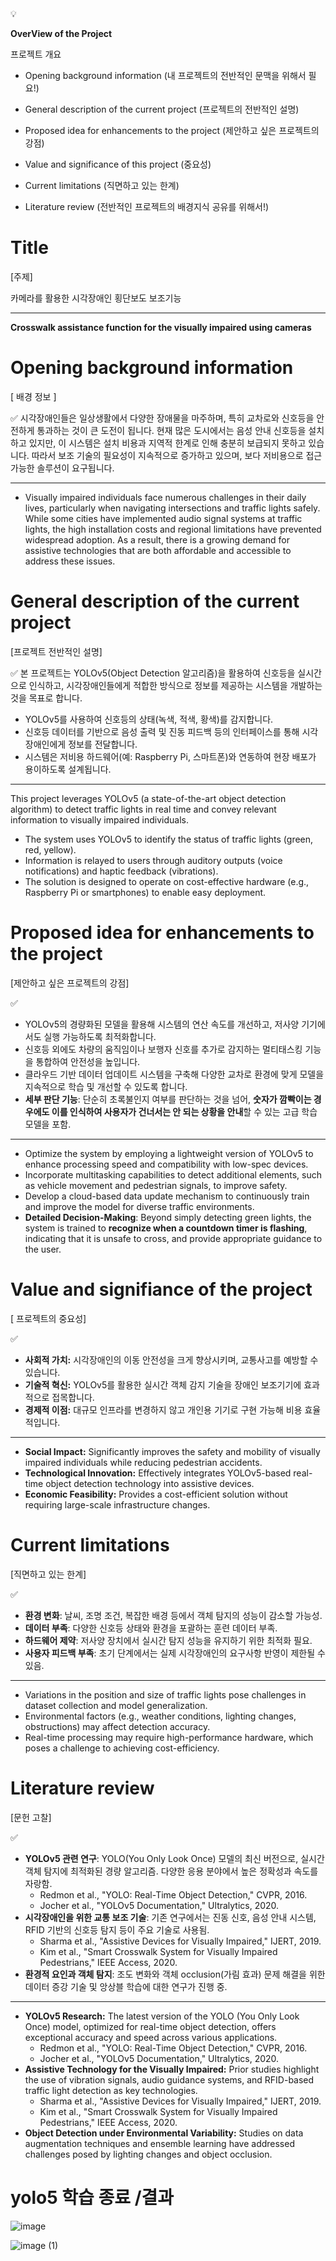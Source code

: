 <aside>
💡

**OverView of the Project**

프로젝트 개요

- Opening background information (내 프로젝트의 전반적인 문맥을 위해서 필요!)

- General description of the current project (프로젝트의 전반적인 설명)

- Proposed idea for enhancements to the project (제안하고 싶은 프로젝트의 강점)

- Value and significance of this project (중요성)

- Current limitations (직면하고 있는 한계)

- Literature review (전반적인 프로젝트의 배경지식 공유를 위해서!)

</aside>

# Title

[주제]

카메라를 활용한 시각장애인 횡단보도 보조기능

---

**Crosswalk assistance function for the visually impaired using cameras**

# Opening background information

[ 배경 정보 ]

<aside>
✅ 시각장애인들은 일상생활에서 다양한 장애물을 마주하며, 특히 교차로와 신호등을 안전하게 통과하는 것이 큰 도전이 됩니다. 현재 많은 도시에서는 음성 안내 신호등을 설치하고 있지만, 이 시스템은 설치 비용과 지역적 한계로 인해 충분히 보급되지 못하고 있습니다. 따라서 보조 기술의 필요성이 지속적으로 증가하고 있으며, 보다 저비용으로 접근 가능한 솔루션이 요구됩니다.

</aside>

---

- Visually impaired individuals face numerous challenges in their daily lives, particularly when navigating intersections and traffic lights safely. While some cities have implemented audio signal systems at traffic lights, the high installation costs and regional limitations have prevented widespread adoption. As a result, there is a growing demand for assistive technologies that are both affordable and accessible to address these issues.

# General description of the current project

[프로젝트 전반적인 설명]

<aside>
✅ 본 프로젝트는 YOLOv5(Object Detection 알고리즘)을 활용하여 신호등을 실시간으로 인식하고, 시각장애인들에게 적합한 방식으로 정보를 제공하는 시스템을 개발하는 것을 목표로 합니다.

- YOLOv5를 사용하여 신호등의 상태(녹색, 적색, 황색)를 감지합니다.
- 신호등 데이터를 기반으로 음성 출력 및 진동 피드백 등의 인터페이스를 통해 시각장애인에게 정보를 전달합니다.
- 시스템은 저비용 하드웨어(예: Raspberry Pi, 스마트폰)와 연동하여 현장 배포가 용이하도록 설계됩니다.
</aside>

---

This project leverages YOLOv5 (a state-of-the-art object detection algorithm) to detect traffic lights in real time and convey relevant information to visually impaired individuals.

- The system uses YOLOv5 to identify the status of traffic lights (green, red, yellow).
- Information is relayed to users through auditory outputs (voice notifications) and haptic feedback (vibrations).
- The solution is designed to operate on cost-effective hardware (e.g., Raspberry Pi or smartphones) to enable easy deployment.

# **Proposed idea for enhancements to the project**

[제안하고 싶은 프로젝트의 강점]

<aside>
✅

- YOLOv5의 경량화된 모델을 활용해 시스템의 연산 속도를 개선하고, 저사양 기기에서도 실행 가능하도록 최적화합니다.
- 신호등 외에도 차량의 움직임이나 보행자 신호를 추가로 감지하는 멀티태스킹 기능을 통합하여 안전성을 높입니다.
- 클라우드 기반 데이터 업데이트 시스템을 구축해 다양한 교차로 환경에 맞게 모델을 지속적으로 학습 및 개선할 수 있도록 합니다.
- **세부 판단 기능**: 단순히 초록불인지 여부를 판단하는 것을 넘어, **숫자가 깜빡이는 경우에도 이를 인식하여 사용자가 건너서는 안 되는 상황을 안내**할 수 있는 고급 학습 모델을 포함.
</aside>

---

- Optimize the system by employing a lightweight version of YOLOv5 to enhance processing speed and compatibility with low-spec devices.
- Incorporate multitasking capabilities to detect additional elements, such as vehicle movement and pedestrian signals, to improve safety.
- Develop a cloud-based data update mechanism to continuously train and improve the model for diverse traffic environments.
- **Detailed Decision-Making**: Beyond simply detecting green lights, the system is trained to **recognize when a countdown timer is flashing**, indicating that it is unsafe to cross, and provide appropriate guidance to the user.

# Value and signifiance of the project

[ 프로젝트의 중요성] 

<aside>
✅

- **사회적 가치:** 시각장애인의 이동 안전성을 크게 향상시키며, 교통사고를 예방할 수 있습니다.
- **기술적 혁신:** YOLOv5를 활용한 실시간 객체 감지 기술을 장애인 보조기기에 효과적으로 접목합니다.
- **경제적 이점:** 대규모 인프라를 변경하지 않고 개인용 기기로 구현 가능해 비용 효율적입니다.
</aside>

---

- **Social Impact:** Significantly improves the safety and mobility of visually impaired individuals while reducing pedestrian accidents.
- **Technological Innovation:** Effectively integrates YOLOv5-based real-time object detection technology into assistive devices.
- **Economic Feasibility:** Provides a cost-efficient solution without requiring large-scale infrastructure changes.

# **Current limitations**

[직면하고 있는 한계]

<aside>
✅

- **환경 변화**: 날씨, 조명 조건, 복잡한 배경 등에서 객체 탐지의 성능이 감소할 가능성.
- **데이터 부족**: 다양한 신호등 상태와 환경을 포괄하는 훈련 데이터 부족.
- **하드웨어 제약**: 저사양 장치에서 실시간 탐지 성능을 유지하기 위한 최적화 필요.
- **사용자 피드백 부족**: 초기 단계에서는 실제 시각장애인의 요구사항 반영이 제한될 수 있음.
</aside>

---

- Variations in the position and size of traffic lights pose challenges in dataset collection and model generalization.
- Environmental factors (e.g., weather conditions, lighting changes, obstructions) may affect detection accuracy.
- Real-time processing may require high-performance hardware, which poses a challenge to achieving cost-efficiency.

# **Literature review**

[문헌 고찰]

<aside>
✅

- **YOLOv5 관련 연구**: YOLO(You Only Look Once) 모델의 최신 버전으로, 실시간 객체 탐지에 최적화된 경량 알고리즘. 다양한 응용 분야에서 높은 정확성과 속도를 자랑함.
    - Redmon et al., "YOLO: Real-Time Object Detection," CVPR, 2016.
    - Jocher et al., "YOLOv5 Documentation," Ultralytics, 2020.
- **시각장애인을 위한 교통 보조 기술**: 기존 연구에서는 진동 신호, 음성 안내 시스템, RFID 기반의 신호등 탐지 등이 주요 기술로 사용됨.
    - Sharma et al., "Assistive Devices for Visually Impaired," IJERT, 2019.
    - Kim et al., "Smart Crosswalk System for Visually Impaired Pedestrians," IEEE Access, 2020.
- **환경적 요인과 객체 탐지**: 조도 변화와 객체 occlusion(가림 효과) 문제 해결을 위한 데이터 증강 기술 및 앙상블 학습에 대한 연구가 진행 중.
</aside>

---

- **YOLOv5 Research:** The latest version of the YOLO (You Only Look Once) model, optimized for real-time object detection, offers exceptional accuracy and speed across various applications.
    - Redmon et al., "YOLO: Real-Time Object Detection," CVPR, 2016.
    - Jocher et al., "YOLOv5 Documentation," Ultralytics, 2020.
- **Assistive Technology for the Visually Impaired:** Prior studies highlight the use of vibration signals, audio guidance systems, and RFID-based traffic light detection as key technologies.
    - Sharma et al., "Assistive Devices for Visually Impaired," IJERT, 2019.
    - Kim et al., "Smart Crosswalk System for Visually Impaired Pedestrians," IEEE Access, 2020.
- **Object Detection under Environmental Variability:** Studies on data augmentation techniques and ensemble learning have addressed challenges posed by lighting changes and object occlusion.

[]()

# yolo5 학습 종료 /결과

[]()![image](https://github.com/user-attachments/assets/7277e144-46e9-4635-b51b-90e57b8abd30)


![image (1)](https://github.com/user-attachments/assets/0977cf9a-6d87-4548-b892-82eb048261ee)


[]()

[]()



